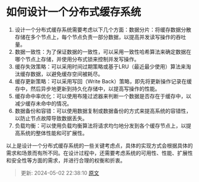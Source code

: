 # 如何设计一个分布式缓存系统

1. 设计一个分布式缓存系统需要考虑以下几个方面：数据分片：将缓存数据分散存储在多个节点上，每个节点负责一部分数据，以提高并发读写操作的吞吐量。
2. 数据一致性：为了保证数据的一致性，可以采用一致性哈希算法来确定数据在哪个节点上存储，并使用分布式锁来控制并发写操作。
3. 缓存失效策略：可以采用时间过期策略或基于LRU（最近最少使用）算法来淘汰缓存数据，以避免缓存空间被耗尽。
4. 缓存更新策略：可以采用写回（Write Back）策略，即先将更新操作记录在缓存中，然后异步地更新到持久化存储中，以提高写操作的性能。
5. 缓存命中率优化：可以使用布隆过滤器来判断一个数据是否存在于缓存中，以减少缓存未命中的情况。
6. 数据备份和容错：可以使用数据复制或数据备份的方式来提高系统的容错性，以防止节点故障导致数据丢失。
7. 负载均衡：可以使用负载均衡算法将请求均匀地分发到各个缓存节点上，以提高系统的整体性能和可扩展性。

以上是设计一个分布式缓存系统的一些关键考虑点，具体的实现方式会根据具体的需求和场景而有所不同。在设计过程中，还需要考虑系统的可用性、性能、扩展性和安全性等方面的需求，并进行合理的权衡和折衷。


> 更新: 2024-05-02 22:38:10
> [原文](https://www.yuque.com/zhichangzhishiku/edrbqg/aeucxssrgy3lgmaz)